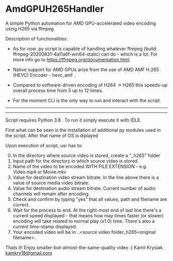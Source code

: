 # AmdGPUH265Handler
A simple Python automation for AMD GPU-accelerated video encoding using H265 via ffmpeg

Description of functionalities:
* As for now .py script is capable of handling whatever ffmpeg (build: ffmpeg-20200831-4a11a6f-win64-static) can do - which is a lot. For 
more info go to <https://ffmpeg.org/documentation.html>

* Native support for AMD GPUs arise from the use of AMD AMF H.265 (HEVC) Encoder - hevc_amf  .

* Compared to software-driven encoding of H264 -> H265 this speeds-up overall process time from 5 up to 12 times.

* For the moment CLI is the only way to run and interact with the script.

-------------------------------------------------------------------------------------------------------------------------------------------
-------------------------------------------------------------------------------------------------------------------------------------------

Script requires Python 3.8 . To run it simply execute it with IDLE.

First what can be seen is the installation of additional py modules used in the script. After that name of OS is diplayed

Upon execution of script, usr has to:

0. In the directory where source video is stored, create a "_h265" folder
1. Input path for the directory in which source video is stored
2. Name of the video to be encoded WITH FILE EXTENSION - e.g. Video.mp4 or Movie.mkv
3. Value for destination video stream bitrate. In the line above there is a value of source media video bitrate.
4. Value for destination audio stream bitrate. Current number of audio channels will remain after encoding.
5. Check and confirm by typing "yes" that all values, path and filename are correct.
6. Wait for the process to end. At the right-most end of last line there's a current speed displayed - that means how may times faster 
(or slower) encoding will take related to normal play (x1.0) time. There's also a current time-stamp displayed.
7. Your encoded video will be in ..\<source video folder\_h265\<original filename>.<original container extension>

Thats it! Enjoy smaller-but-almost-the-same-quality video :)
Kamil Krysiak <kamkry18@gmail.com>